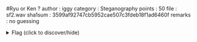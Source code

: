 #Ryu or Ken ?
author : iggy
category : Steganography
points : 50
file : sf2.wav
sha1sum : 3599af92747cb5952cae507c3fdeb18f1ad6460f
remarks : no guessing

<details>
    <summary>Flag (click to discover/hide)</summary>
    <p>GH16{Have_you_ever_played_this_game_?}</p>
</details>
